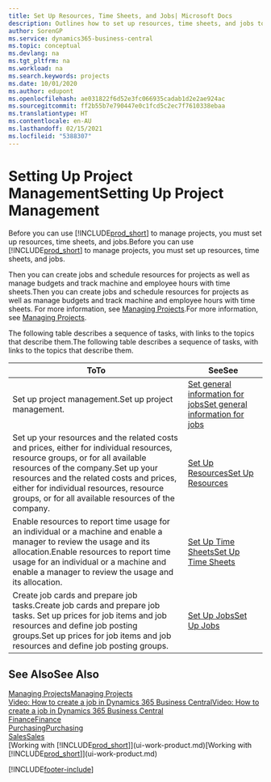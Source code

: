 ```yaml
---
title: Set Up Resources, Time Sheets, and Jobs| Microsoft Docs
description: Outlines how to set up resources, time sheets, and jobs to manage projects.
author: SorenGP
ms.service: dynamics365-business-central
ms.topic: conceptual
ms.devlang: na
ms.tgt_pltfrm: na
ms.workload: na
ms.search.keywords: projects
ms.date: 10/01/2020
ms.author: edupont
ms.openlocfilehash: ae031822f6d52e3fc066935cadab1d2e2ae924ac
ms.sourcegitcommit: ff2b55b7e790447e0c1fcd5c2ec7f7610338ebaa
ms.translationtype: HT
ms.contentlocale: en-AU
ms.lasthandoff: 02/15/2021
ms.locfileid: "5388307"
---
```

# <a name="setting-up-project-management"></a><span data-ttu-id="11656-103">Setting Up Project Management</span><span class="sxs-lookup"><span data-stu-id="11656-103">Setting Up Project Management</span></span>
<span data-ttu-id="11656-104">Before you can use [!INCLUDE[prod_short](includes/prod_short.md)] to manage projects, you must set up resources, time sheets, and jobs.</span><span class="sxs-lookup"><span data-stu-id="11656-104">Before you can use [!INCLUDE[prod_short](includes/prod_short.md)] to manage projects, you must set up resources, time sheets, and jobs.</span></span>

<span data-ttu-id="11656-105">Then you can create jobs and schedule resources for projects as well as manage budgets and track machine and employee hours with time sheets.</span><span class="sxs-lookup"><span data-stu-id="11656-105">Then you can create jobs and schedule resources for projects as well as manage budgets and track machine and employee hours with time sheets.</span></span> <span data-ttu-id="11656-106">For more information, see [Managing Projects](projects-manage-projects.md).</span><span class="sxs-lookup"><span data-stu-id="11656-106">For more information, see [Managing Projects](projects-manage-projects.md).</span></span>  

<span data-ttu-id="11656-107">The following table describes a sequence of tasks, with links to the topics that describe them.</span><span class="sxs-lookup"><span data-stu-id="11656-107">The following table describes a sequence of tasks, with links to the topics that describe them.</span></span>

| <span data-ttu-id="11656-108">To</span><span class="sxs-lookup"><span data-stu-id="11656-108">To</span></span> | <span data-ttu-id="11656-109">See</span><span class="sxs-lookup"><span data-stu-id="11656-109">See</span></span> |
| --- | --- |
| <span data-ttu-id="11656-110">Set up project management.</span><span class="sxs-lookup"><span data-stu-id="11656-110">Set up project management.</span></span>|[<span data-ttu-id="11656-111">Set general information for jobs</span><span class="sxs-lookup"><span data-stu-id="11656-111">Set general information for jobs</span></span>](projects-how-setup-jobs.md#to-set-general-information-for-jobs)|
| <span data-ttu-id="11656-112">Set up your resources and the related costs and prices, either for individual resources, resource groups, or for all available resources of the company.</span><span class="sxs-lookup"><span data-stu-id="11656-112">Set up your resources and the related costs and prices, either for individual resources, resource groups, or for all available resources of the company.</span></span> |[<span data-ttu-id="11656-113">Set Up Resources</span><span class="sxs-lookup"><span data-stu-id="11656-113">Set Up Resources</span></span>](projects-how-setup-resources.md) |
| <span data-ttu-id="11656-114">Enable resources to report time usage for an individual or a machine and enable a manager to review the usage and its allocation.</span><span class="sxs-lookup"><span data-stu-id="11656-114">Enable resources to report time usage for an individual or a machine and enable a manager to review the usage and its allocation.</span></span> |[<span data-ttu-id="11656-115">Set Up Time Sheets</span><span class="sxs-lookup"><span data-stu-id="11656-115">Set Up Time Sheets</span></span>](projects-how-setup-time-sheets.md) |
| <span data-ttu-id="11656-116">Create job cards and prepare job tasks.</span><span class="sxs-lookup"><span data-stu-id="11656-116">Create job cards and prepare job tasks.</span></span> <span data-ttu-id="11656-117">Set up prices for job items and job resources and define job posting groups.</span><span class="sxs-lookup"><span data-stu-id="11656-117">Set up prices for job items and job resources and define job posting groups.</span></span> |[<span data-ttu-id="11656-118">Set Up Jobs</span><span class="sxs-lookup"><span data-stu-id="11656-118">Set Up Jobs</span></span>](projects-how-setup-jobs.md) |

## <a name="see-also"></a><span data-ttu-id="11656-119">See Also</span><span class="sxs-lookup"><span data-stu-id="11656-119">See Also</span></span>

[<span data-ttu-id="11656-120">Managing Projects</span><span class="sxs-lookup"><span data-stu-id="11656-120">Managing Projects</span></span>](projects-manage-projects.md)  
[<span data-ttu-id="11656-121">Video: How to create a job in Dynamics 365 Business Central</span><span class="sxs-lookup"><span data-stu-id="11656-121">Video: How to create a job in Dynamics 365 Business Central</span></span>](https://www.youtube.com/watch?v=VqaPWr7BWmw)  
[<span data-ttu-id="11656-122">Finance</span><span class="sxs-lookup"><span data-stu-id="11656-122">Finance</span></span>](finance.md)  
[<span data-ttu-id="11656-123">Purchasing</span><span class="sxs-lookup"><span data-stu-id="11656-123">Purchasing</span></span>](purchasing-manage-purchasing.md)  
[<span data-ttu-id="11656-124">Sales</span><span class="sxs-lookup"><span data-stu-id="11656-124">Sales</span></span>](sales-manage-sales.md)  
<span data-ttu-id="11656-125">[Working with [!INCLUDE[prod_short](includes/prod_short.md)]](ui-work-product.md)</span><span class="sxs-lookup"><span data-stu-id="11656-125">[Working with [!INCLUDE[prod_short](includes/prod_short.md)]](ui-work-product.md)</span></span>  


[!INCLUDE[footer-include](includes/footer-banner.md)]